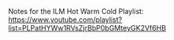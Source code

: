 Notes for the ILM Hot Warm Cold Playlist: https://www.youtube.com/playlist?list=PLPatHYWw1RVsZjrBbP0bGMteyGK2Vf6HB
